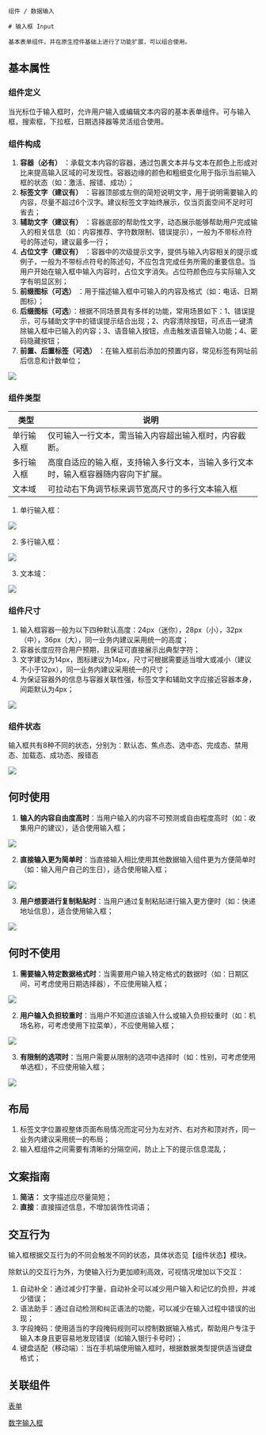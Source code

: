 `````
组件 / 数据输入

# 输入框 Input

基本表单组件，并在原生控件基础上进行了功能扩展，可以组合使用。
`````

## 基本属性

### 组件定义

当光标位于输入框时，允许用户输入或编辑文本内容的基本表单组件。可与输入框，搜索框，下拉框，日期选择器等灵活组合使用。

### 组件构成

1. **容器（必有）** ：承载文本内容的容器，通过包裹文本并与文本在颜色上形成对比来提高输入区域的可发现性。容器边缘的颜色和粗细变化用于指示当前输入框的状态（如：激活、报错、成功）；
2. **标签文字（建议有）** ：容器顶部或左侧的简短说明文字，用于说明需要输入的内容，尽量不超过6个汉字。建议标签文字始终展示，仅当页面空间不足时可省去；
3. **辅助文字（建议有）** ：容器底部的帮助性文字，动态展示能够帮助用户完成输入的相关信息（如：内容推荐、字符数限制、错误提示），一般为不带标点符号的陈述句，建议最多一行；
4. **占位文字（建议有）** ：容器中的次级提示文字，提供与输入内容相关的提示或例子，一般为不带标点符号的陈述句，不应包含完成任务所需的重要信息。当用户开始在输入框中输入内容时，占位文字消失。占位符颜色应与实际输入文字有明显区别；
5. **前缀图标（可选）** ：用于描述输入框中可输入的内容及格式（如：电话、日期图标）；
6. **后缀图标（可选**）：根据不同场景具有多样的功能，常用场景如下：1、错误提示，可与辅助文字中的错误提示结合出现；2、内容清除按钮，可点击一键清除输入框中已输入的内容；3、语音输入按钮，点击触发语音输入功能；4、密码隐藏按钮；
7. **前置、后置标签（可选）** ：在输入框前后添加的预置内容，常见标签有网址前后信息和计数单位；

![](https://p1-arco.byteimg.com/tos-cn-i-uwbnlip3yd/2cfa2902790e4044bbe9babb838c5c0a~tplv-uwbnlip3yd-image.image)

### 组件类型

| 类型    | 说明                                        |
| ----- | ----------------------------------------- |
| 单行输入框 | 仅可输入一行文本，需当输入内容超出输入框时，内容截断。               |
| 多行输入框 | 高度自适应的输入框，支持输入多行文本，当输入多行文本时，输入框容器随内容向下扩展。 |
| 文本域   | 可拉动右下角调节标来调节宽高尺寸的多行文本输入框                  |

1. 单行输入框：

![](https://p1-arco.byteimg.com/tos-cn-i-uwbnlip3yd/b29e6353537c4f1c9ffa0c5264910ad8~tplv-uwbnlip3yd-image.image)

2. 多行输入框：

![](https://p1-arco.byteimg.com/tos-cn-i-uwbnlip3yd/a5a5518bc2fd464682abff5a769f70a1~tplv-uwbnlip3yd-image.image)

3. 文本域：

![](https://p1-arco.byteimg.com/tos-cn-i-uwbnlip3yd/588722db8e1f48a3ba7b8cf4c11f0657~tplv-uwbnlip3yd-image.image)

### 组件尺寸

1. 输入框容器一般为以下四种默认高度：24px（迷你），28px（小），32px（中），36px（大），同一业务内建议采用统一的高度；
2. 容器长度应符合用户预期，且保证可直接展示出典型字符；
3. 文字建议为14px，图标建议为14px，尺寸可根据需要适当增大或减小（建议不小于12px），同一业务内建议采用统一的尺寸；
4. 为保证容器外的信息与容器关联性强，标签文字和辅助文字应接近容器本身，间距默认为4px；

![](https://p1-arco.byteimg.com/tos-cn-i-uwbnlip3yd/4acbe5d3918a4a13bc9bbcec5be29b6c~tplv-uwbnlip3yd-image.image)

### 组件状态

输入框共有8种不同的状态，分别为：默认态、焦点态、选中态、完成态、禁用态、加载态、成功态、报错态

![](https://p1-arco.byteimg.com/tos-cn-i-uwbnlip3yd/81db9db9732a474cac67656f7c02944f~tplv-uwbnlip3yd-image.image)

## 何时使用

1. **输入的内容自由度高时**：当用户输入的内容不可预测或自由程度高时（如：收集用户的建议），适合使用输入框；

![](https://p1-arco.byteimg.com/tos-cn-i-uwbnlip3yd/5de77e7782584288863aad01eb3d72bf~tplv-uwbnlip3yd-image.image)

2. **直接输入更为简单时**：当直接输入相比使用其他数据输入组件更为方便简单时（如：输入用户自己的生日），适合使用输入框；

![](https://p1-arco.byteimg.com/tos-cn-i-uwbnlip3yd/b4b5b8e53d9e4a1fa047c2de2e8c5020~tplv-uwbnlip3yd-image.image)

3. **用户想要进行复制粘贴时**：当用户通过复制粘贴进行输入更方便时（如：快递地址信息），适合使用输入框；

![](https://p1-arco.byteimg.com/tos-cn-i-uwbnlip3yd/81a6a02068e84cf0afb580a4fbe8abac~tplv-uwbnlip3yd-image.image)

## 何时不使用

1. **需要输入特定数据格式时**：当需要用户输入特定格式的数据时（如：日期区间，可考虑使用日期选择器），不应使用输入框；

![](https://p1-arco.byteimg.com/tos-cn-i-uwbnlip3yd/b5a1b04495a64c3ab0e2bd30ef9289b1~tplv-uwbnlip3yd-image.image)

2. **用户输入负担较重时**：当用户不知道应该输入什么或输入负担较重时（如：机场名称，可考虑使用下拉菜单），不应使用输入框；

![](https://p1-arco.byteimg.com/tos-cn-i-uwbnlip3yd/59c99a8b00ea4f379645afb7e9916bb4~tplv-uwbnlip3yd-image.image)

3. **有限制的选项时**：当用户需要从限制的选项中选择时（如：性别，可考虑使用单选框），不应使用输入框；

![](https://p1-arco.byteimg.com/tos-cn-i-uwbnlip3yd/c8133f3baf2e4dd1a3ddd5be23272da4~tplv-uwbnlip3yd-image.image)

## 布局

1. 标签文字位置视整体页面布局情况而定可分为左对齐、右对齐和顶对齐，同一业务内建议采用统一的布局；
2. 输入框组件之间需要有清晰的分隔空间，防止上下的提示信息混乱；

## 文案指南

1. **简洁：** 文字描述应尽量简短；
2. **直接**：直接描述信息，不增加装饰性词语；

## 交互行为

输入框根据交互行为的不同会触发不同的状态，具体状态见【组件状态】模块。

除默认的交互行为外，为使输入行为更加顺利高效，可视情况增加以下交互：

1. 自动补全：通过减少打字量，自动补全可以减少用户输入和记忆的负担，并减少错误；
2. 语法助手：通过自动检测和纠正语法的功能，可以减少在输入过程中错误的出现；
3. 字段掩码：使用适当的字段掩码规则可以控制数据输入格式，帮助用户专注于输入本身且更容易地发现错误（如输入银行卡号时）；
4. 键盘适配（移动端）：当在手机端使用输入框时，根据数据类型提供适当键盘格式；

## 关联组件

[表单](/react/components/form)

[数字输入框](/react/components/input-number)
